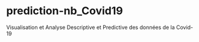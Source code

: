 # prediction-nb_Covid19
Visualisation et Analyse Descriptive et Predictive des données de la Covid-19 
